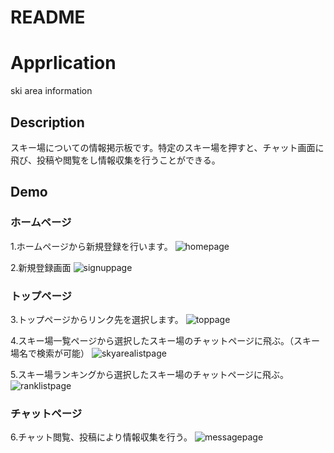 # README

# Apprlication
ski area information

## Description
スキー場についての情報掲示板です。特定のスキー場を押すと、チャット画面に飛び、投稿や閲覧をし情報収集を行うことができる。


## Demo

### ホームページ
1.ホームページから新規登録を行います。
![homepage](https://user-images.githubusercontent.com/56856857/71333627-08aec580-257e-11ea-9648-aae968bff4c3.png)

2.新規登録画面
![signuppage](https://user-images.githubusercontent.com/56856857/71349561-aa500a00-25b2-11ea-82a0-a88959cfad70.png)

### トップページ
3.トップページからリンク先を選択します。
![toppage](https://user-images.githubusercontent.com/56856857/71332245-d2227c00-2578-11ea-8f70-2fc8eb4837fa.png)

4.スキー場一覧ページから選択したスキー場のチャットページに飛ぶ。（スキー場名で検索が可能）
![skyarealistpage](https://user-images.githubusercontent.com/56856857/71332677-6c36f400-257a-11ea-80b5-be4a6846624d.png)

5.スキー場ランキングから選択したスキー場のチャットページに飛ぶ。
![ranklistpage](https://user-images.githubusercontent.com/56856857/71350077-cc965780-25b3-11ea-8f82-b64ad5fe6424.png)

### チャットページ
6.チャット閲覧、投稿により情報収集を行う。
![messagepage](https://user-images.githubusercontent.com/56856857/71350211-27c84a00-25b4-11ea-9eab-542c502b79ff.png)